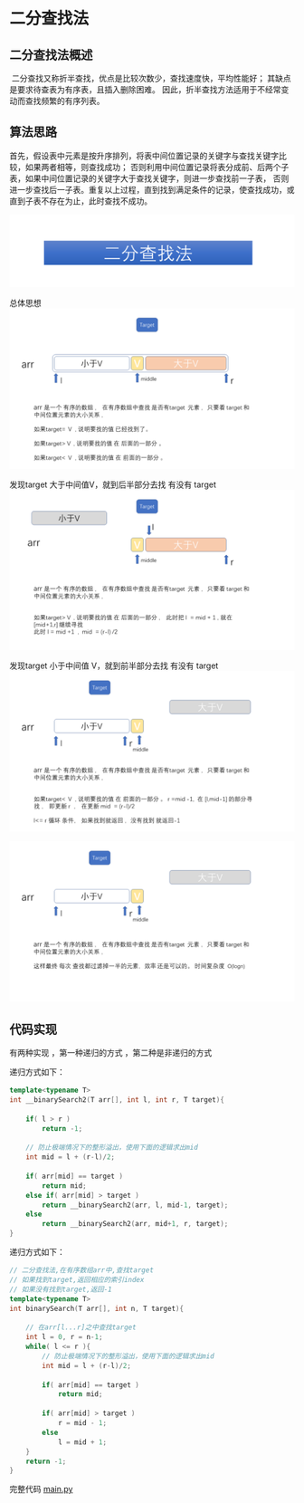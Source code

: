 # 二分查找法 

## 二分查找法概述

 二分查找又称折半查找，优点是比较次数少，查找速度快，平均性能好；
其缺点是要求待查表为有序表，且插入删除困难。
因此，折半查找方法适用于不经常变动而查找频繁的有序列表。


## 算法思路 
首先，假设表中元素是按升序排列，将表中间位置记录的关键字与查找关键字比较，如果两者相等，则查找成功；
否则利用中间位置记录将表分成前、后两个子表，如果中间位置记录的关键字大于查找关键字，则进一步查找前一子表，
否则进一步查找后一子表。重复以上过程，直到找到满足条件的记录，使查找成功，或直到子表不存在为止，此时查找不成功。

![bs-01-0](./images/bs-01-0.PNG)

总体思想 
![bs-01-1](./images/bs-01-1.PNG)

发现target 大于中间值V，就到后半部分去找 有没有 target  
![bs-01-2](./images/bs-01-2.PNG)

发现target 小于中间值 V，就到前半部分去找 有没有 target  
![bs-01-3](./images/bs-01-3.PNG)

![bs-01-4](./images/bs-01-4.PNG)


## 代码实现  
有两种实现 ，第一种递归的方式 ，第二种是非递归的方式 


递归方式如下：
```c++
template<typename T>
int __binarySearch2(T arr[], int l, int r, T target){

    if( l > r )
        return -1;

    // 防止极端情况下的整形溢出，使用下面的逻辑求出mid
    int mid = l + (r-l)/2;

    if( arr[mid] == target )
        return mid;
    else if( arr[mid] > target )
        return __binarySearch2(arr, l, mid-1, target);
    else
        return __binarySearch2(arr, mid+1, r, target);
}
```


递归方式如下：

```c++
// 二分查找法,在有序数组arr中,查找target
// 如果找到target,返回相应的索引index
// 如果没有找到target,返回-1
template<typename T>
int binarySearch(T arr[], int n, T target){

    // 在arr[l...r]之中查找target
    int l = 0, r = n-1;
    while( l <= r ){
        // 防止极端情况下的整形溢出，使用下面的逻辑求出mid
        int mid = l + (r-l)/2;

        if( arr[mid] == target )
            return mid;

        if( arr[mid] > target )
            r = mid - 1;
        else
            l = mid + 1;
    }
    return -1;
}

```
完整代码 [main.py](main.cpp)


